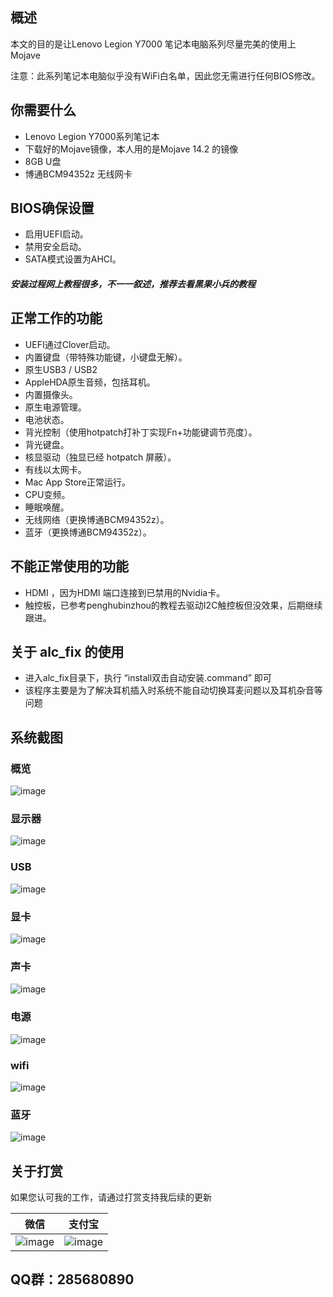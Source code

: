 ## 概述
本文的目的是让Lenovo Legion Y7000 笔记本电脑系列尽量完美的使用上Mojave

注意：此系列笔记本电脑似乎没有WiFi白名单，因此您无需进行任何BIOS修改。

## 你需要什么
- Lenovo Legion Y7000系列笔记本
- 下载好的Mojave镜像，本人用的是Mojave 14.2 的镜像
- 8GB U盘
- 博通BCM94352z 无线网卡

## BIOS确保设置
- 启用UEFI启动。
- 禁用安全启动。
- SATA模式设置为AHCI。

##### 安装过程网上教程很多，不一一叙述，推荐去看黑果小兵的教程

## 正常工作的功能
- UEFI通过Clover启动。
- 内置键盘（带特殊功能键，小键盘无解）。
- 原生USB3 / USB2 
- AppleHDA原生音频，包括耳机。
- 内置摄像头。
- 原生电源管理。
- 电池状态。
- 背光控制（使用hotpatch打补丁实现Fn+功能键调节亮度）。
- 背光键盘。
- 核显驱动（独显已经 hotpatch 屏蔽）。
- 有线以太网卡。
- Mac App Store正常运行。
- CPU变频。
- 睡眠唤醒。
- 无线网络（更换博通BCM94352z）。
- 蓝牙（更换博通BCM94352z）。

## 不能正常使用的功能
- HDMI ，因为HDMI 端口连接到已禁用的Nvidia卡。
- 触控板，已参考penghubinzhou的教程去驱动I2C触控板但没效果，后期继续跟进。

## 关于 alc_fix 的使用
- 进入alc_fix目录下，执行 “install双击自动安装.command” 即可
- 该程序主要是为了解决耳机插入时系统不能自动切换耳麦问题以及耳机杂音等问题

## 系统截图
### 概览
![image](https://github.com/xiaoMGitHub/Lenovo_Y7000-Y530_Hackintosh/blob/master/screenshot/%E6%A6%82%E8%A7%88.png)
### 显示器
![image](https://github.com/xiaoMGitHub/Lenovo_Y7000-Y530_Hackintosh/blob/master/screenshot/%E5%86%85%E5%BB%BA%E6%98%BE%E7%A4%BA%E5%99%A8.png)
### USB
![image](https://github.com/xiaoMGitHub/Lenovo_Y7000-Y530_Hackintosh/blob/master/screenshot/USB.png)
### 显卡
![image](https://github.com/xiaoMGitHub/Lenovo_Y7000-Y530_Hackintosh/blob/master/screenshot/%E6%98%BE%E5%8D%A1.png)
### 声卡
![image](https://github.com/xiaoMGitHub/Lenovo_Y7000-Y530_Hackintosh/blob/master/screenshot/%E5%A3%B0%E5%8D%A1.png)
### 电源
![image](https://github.com/xiaoMGitHub/Lenovo_Y7000-Y530_Hackintosh/blob/master/screenshot/%E7%94%B5%E6%BA%90.png)
### wifi
![image](https://github.com/xiaoMGitHub/Lenovo_Y7000-Y530_Hackintosh/blob/master/screenshot/wifi.png)
### 蓝牙
![image](https://github.com/xiaoMGitHub/Lenovo_Y7000-Y530_Hackintosh/blob/master/screenshot/%E8%93%9D%E7%89%99.png)

## 关于打赏

如果您认可我的工作，请通过打赏支持我后续的更新

| 微信                                                       | 支付宝                                               |
| ---------------------------------------------------------- | ---------------------------------------------------- |
| ![image](https://github.com/xiaoMGitHub/Lenovo_Y7000-Y530_Hackintosh/blob/master/screenshot/%E5%BE%AE%E4%BF%A1160.jpg) | ![image](https://github.com/xiaoMGitHub/Lenovo_Y7000-Y530_Hackintosh/blob/master/screenshot/%E6%94%AF%E4%BB%98%E5%AE%9D160.jpg) |

## QQ群：285680890
